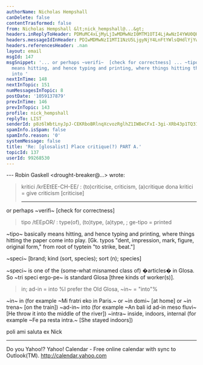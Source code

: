 ```yaml
---
authorName: Nicholas Hempshall
canDelete: false
contentTrasformed: false
from: Nicholas Hempshall &lt;nick_hempshall@...&gt;
headers.inReplyToHeader: PDMuMC4xLjMyLjIwMDMwNzI0MTM1OTI4LjAwNzI4YWU0QHBhY2lmaWMubmV0LmF1Pg==
headers.messageIdInHeader: PDIwMDMwNzI1MTI1NzU5LjgyNjY4LnFtYWlsQHdlYjYwMDAyLm1haWwueWFob28uY29tPg==
headers.referencesHeader: .nan
layout: email
msgId: 147
msgSnippet: '... or perhaps ~verifi~  [check for correctness] ... ~tipo~ basically
  means hitting, and hence typing and printing, where things hitting the paper come
  into '
nextInTime: 148
nextInTopic: 151
numMessagesInTopic: 8
postDate: '1059137879'
prevInTime: 146
prevInTopic: 143
profile: nick_hempshall
replyTo: LIST
senderId: p8z6lWbtLnyJpJ-CEKRboBRlnqXcvozRglhZ1IWBeCFxI-3gi-XRb43p1TQ31H-rcIUB8Aw32NrccV9DOZuGyuRnBpvp7AhfT5qDbH9rJZVhRk9JbME
spamInfo.isSpam: false
spamInfo.reason: '0'
systemMessage: false
title: 'Re: [glosalist] Place critique(?) PART A.'
topicId: 137
userId: 99268530
---
```


--- Robin Gaskell <drought-breaker@...>
wrote:
> kritici /krEEtEE-CH-EE/ : (to)criticise, criticism,
> (a)critique 
> dona kritici = give criticism [criticise]
>    - - - 

or perhaps ~verifi~  [check for correctness]


> tipo /tEEpOR/ : type(of), (to)type, (a)type, ;
> ge-tipo = printed

~tipo~ basically means hitting, and hence typing and
printing, where things hitting the paper come into
play. [Gk. typos "dent, impression, mark, figure,
original form," from root of typtein "to strike,
beat."] 

~speci~ [brand; kind (sort, species); sort (n);
species]

~speci~ is one of the (some-what misnamed class of)
�articles�  in Glosa. So ~tri speci ergo-pe~ is
standard Glosa [three kinds of worker(s)].

 
> in; ad-in = into     %I prefer the Old Glosa, ~in~ =
> "into"%

~in~   in (for example ~Mi fratri eko in Paris.~
           or ~in domi~ [at home]
           or ~in trena~ [on the train])
~ad-in~  into (for example ~An bali id ad-in meso
         fluvi~ [He throw it into the middle of the
         river])
~intra~   inside, indoors, internal (for example 
          ~Fe pa resta intra.~ [She stayed indoors])


poli ami saluta ex
Nick

__________________________________
Do you Yahoo!?
Yahoo! Calendar - Free online calendar with sync to Outlook(TM).
http://calendar.yahoo.com

